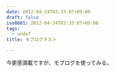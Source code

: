 ```yaml
---
date: 2012-04-24T03:33:07+09:00
draft: false
iso8601: 2012-04-24T03:33:07+09:00
tags:
  - undef
title: モブログテスト

---
```


今更感満載ですが、モブログを使ってみる。
